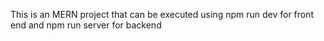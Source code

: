 This is an MERN project that can be executed using npm run dev for front end and npm run server for backend
